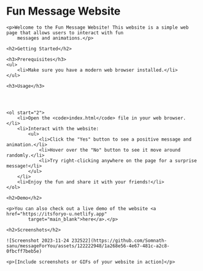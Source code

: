 <h1>Fun Message Website</h1>

    <p>Welcome to the Fun Message Website! This website is a simple web page that allows users to interact with fun
        messages and animations.</p>

    <h2>Getting Started</h2>

    <h3>Prerequisites</h3>
    <ul>
        <li>Make sure you have a modern web browser installed.</li>
    </ul>

    <h3>Usage</h3>
   

    

    <ol start="2">
        <li>Open the <code>index.html</code> file in your web browser.</li>
        <li>Interact with the website:
            <ul>
                <li>Click the "Yes" button to see a positive message and animation.</li>
                <li>Hover over the "No" button to see it move around randomly.</li>
                <li>Try right-clicking anywhere on the page for a surprise message!</li>
            </ul>
        </li>
        <li>Enjoy the fun and share it with your friends!</li>
    </ol>

    <h2>Demo</h2>

    <p>You can also check out a live demo of the website <a href="https://itsforyo-u.netlify.app"
            target="main_blank">here</a>.</p>

    <h2>Screenshots</h2>

    ![Screenshot 2023-11-24 232522](https://github.com/Somnath-sanu/messageForYou/assets/122222948/1a268e56-4e67-481c-a2c8-0fbcff7beb5e)

    <p>[Include screenshots or GIFs of your website in action]</p>










